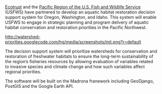 [Ecotrust](http://ecotrust.org) and the [Pacific Region of the U.S. Fish and Wildlife Service](http://www.fws.gov/pacific/) (USFWS) have partnered to develop an aquatic habitat restoration decision support system for Oregon, Washington, and Idaho. This system will enable USFWS to engage in strategic planning and program delivery of aquatic habitat conservation and restoration priorities in the Pacific Northwest.

http://watershed-priorities.googlecode.com/hg/media/screenshots/init.png?r=default

The decision support system will prioritize watersheds for conservation and restoration of freshwater habitats to ensure the long-term sustainability of the region’s fisheries resources by allowing evaluation of variables related to invasive species and climate change and how such variables affect regional priorities.

The software will be built on the Madrona franework including GeoDjango, PostGIS and the Google Earth API.
